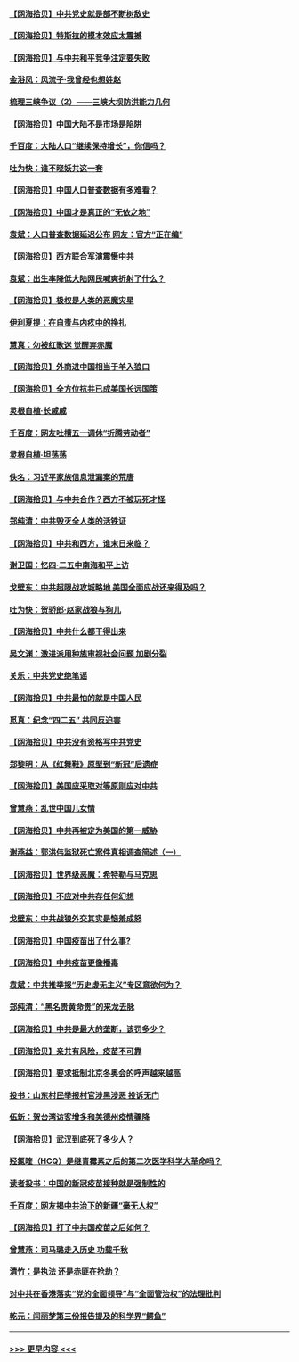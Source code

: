 #### [【网海拾贝】中共党史就是部不断树敌史](../pages/nsc993/n12932844.md?t=05081951) 
#### [【网海拾贝】特斯拉的模本效应太震撼](../pages/nsc993/n12925626.md?t=05081951) 
#### [【网海拾贝】与中共和平竞争注定要失败](../pages/nsc993/n12923326.md?t=05081951) 
#### [金浴凤：风流子‧我曾经也想姓赵](../pages/nsc993/n12920911.md?t=05081951) 
#### [梳理三峡争议（2）——三峡大坝防洪能力几何](../pages/nsc993/n12920173.md?t=05081951) 
#### [【网海拾贝】中国大陆不是市场是陷阱](../pages/nsc993/n12920143.md?t=05081951) 
#### [千百度：大陆人口“继续保持增长”，你信吗？](../pages/nsc993/n12918946.md?t=05081951) 
#### [吐为快：谁不晓妖共这一套](../pages/nsc993/n12918941.md?t=05081951) 
#### [【网海拾贝】中国人口普查数据有多难看？](../pages/nsc993/n12917822.md?t=05081951) 
#### [【网海拾贝】中国才是真正的“无依之地”](../pages/nsc993/n12915845.md?t=05081951) 
#### [袁斌：人口普查数据延迟公布 网友：官方“正在编”](../pages/nsc993/n12915748.md?t=05081951) 
#### [【网海拾贝】西方联合军演震慑中共](../pages/nsc993/n12913466.md?t=05081951) 
#### [袁斌：出生率降低大陆网民喊爽折射了什么？](../pages/nsc993/n12913365.md?t=05081951) 
#### [【网海拾贝】极权是人类的恶魔灾星](../pages/nsc993/n12910697.md?t=05081951) 
#### [伊利夏提：在自责与内疚中的挣扎](../pages/nsc993/n12910493.md?t=05081951) 
#### [慧真：勿被红歌迷 觉醒弃赤魔](../pages/nsc993/n12910485.md?t=05081951) 
#### [【网海拾贝】外商进中国相当于羊入狼口](../pages/nsc993/n12908274.md?t=05081951) 
#### [【网海拾贝】全方位抗共已成美国长远国策](../pages/nsc993/n12906878.md?t=05081951) 
#### [灵根自植‧长戚戚](../pages/nsc993/n12905585.md?t=05081951) 
#### [千百度：网友吐槽五一调休“折腾劳动者”](../pages/nsc993/n12905934.md?t=05081951) 
#### [灵根自植‧坦荡荡](../pages/nsc993/n12905562.md?t=05081951) 
#### [佚名：习近平家族信息泄漏案的荒唐](../pages/nsc993/n12904705.md?t=05081951) 
#### [【网海拾贝】与中共合作？西方不被玩死才怪](../pages/nsc993/n12903873.md?t=05081951) 
#### [郑纯清：中共毁灭全人类的活铁证](../pages/nsc993/n12903785.md?t=05081951) 
#### [【网海拾贝】中共和西方，谁末日来临？](../pages/nsc993/n12903482.md?t=05081951) 
#### [谢卫国：忆四‧二五中南海和平上访](../pages/nsc993/n12902192.md?t=05081951) 
#### [戈壁东：中共超限战攻城略地 美国全面应战还来得及吗？](../pages/nsc993/n12902297.md?t=05081951) 
#### [吐为快：贺骄郎‧赵家战狼与狗儿](../pages/nsc993/n12902280.md?t=05081951) 
#### [【网海拾贝】中共什么都干得出来](../pages/nsc993/n12897500.md?t=05081951) 
#### [吴文渊：激进派用种族审视社会问题 加剧分裂](../pages/nsc993/n12893881.md?t=05081951) 
#### [关乐：中共党史绝笔谣](../pages/nsc993/n12897270.md?t=05081951) 
#### [【网海拾贝】中共最怕的就是中国人民](../pages/nsc993/n12894705.md?t=05081951) 
#### [觅真：纪念“四二五” 共同反迫害](../pages/nsc993/n12894553.md?t=05081951) 
#### [【网海拾贝】中共没有资格写中共党史](../pages/nsc993/n12892231.md?t=05081951) 
#### [郑黎明：从《红舞鞋》原型到“新冠”后遗症](../pages/nsc993/n12890469.md?t=05081951) 
#### [【网海拾贝】美国应采取对等原则应对中共](../pages/nsc993/n12889176.md?t=05081951) 
#### [曾慧燕：乱世中国儿女情](../pages/nsc993/n12887931.md?t=05081951) 
#### [【网海拾贝】中共再被定为美国的第一威胁](../pages/nsc993/n12887580.md?t=05081951) 
#### [谢燕益：郭洪伟监狱死亡案件真相调查简述（一）](../pages/nsc993/n12885648.md?t=05081951) 
#### [【网海拾贝】世界级恶魔：希特勒与马克思](../pages/nsc993/n12884062.md?t=05081951) 
#### [【网海拾贝】不应对中共存任何幻想](../pages/nsc993/n12881460.md?t=05081951) 
#### [戈壁东：中共战狼外交其实是恼羞成怒](../pages/nsc993/n12880392.md?t=05081951) 
#### [【网海拾贝】中国疫苗出了什么事?](../pages/nsc993/n12879124.md?t=05081951) 
#### [【网海拾贝】中共疫苗更像播毒](../pages/nsc993/n12876631.md?t=05081951) 
#### [袁斌：中共推举报“历史虚无主义”专区意欲何为？](../pages/nsc993/n12876530.md?t=05081951) 
#### [郑纯清：“黑名贵黄命贵”的来龙去脉](../pages/nsc993/n12875589.md?t=05081951) 
#### [【网海拾贝】中共是最大的垄断，该罚多少？](../pages/nsc993/n12874006.md?t=05081951) 
#### [【网海拾贝】亲共有风险，疫苗不可靠](../pages/nsc993/n12872224.md?t=05081951) 
#### [【网海拾贝】要求抵制北京冬奥会的呼声越来越高](../pages/nsc993/n12868962.md?t=05081951) 
#### [投书：山东村民举报村官涉黑涉恶 投诉无门](../pages/nsc993/n12869726.md?t=05081951) 
#### [伍新：贺台湾访客增多和美德州疫情骤降](../pages/nsc993/n12865651.md?t=05081951) 
#### [【网海拾贝】武汉到底死了多少人？](../pages/nsc993/n12863707.md?t=05081951) 
#### [羟氯喹（HCQ）是继青霉素之后的第二次医学科学大革命吗？](../pages/nsc993/n12638564.md?t=05081951) 
#### [读者投书：中国的新冠疫苗接种就是强制性的](../pages/nsc993/n12859932.md?t=05081951) 
#### [千百度：网友揭中共治下的新疆“毫无人权”](../pages/nsc993/n12858385.md?t=05081951) 
#### [【网海拾贝】打了中共国疫苗之后如何？](../pages/nsc993/n12857866.md?t=05081951) 
#### [曾慧燕：司马璐走入历史 功载千秋](../pages/nsc993/n12856996.md?t=05081951) 
#### [清竹：是执法 还是赤匪在抢劫？](../pages/nsc993/n12856952.md?t=05081951) 
#### [对中共在香港落实“党的全面领导”与“全面管治权”的法理批判](../pages/nsc993/n12856929.md?t=05081951) 
#### [乾元：闫丽梦第三份报告提及的科学界“鳄鱼”](../pages/nsc993/n12855985.md?t=05081951) 

----
#### [ >>> 更早内容 <<< ](../indexes/nsc993-earlier.md)
